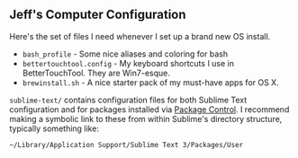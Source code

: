 ## Jeff's Computer Configuration
Here's the set of files I need whenever I set up a brand new OS install.

* `bash_profile` - Some nice aliases and coloring for bash
* `bettertouchtool.config` - My keyboard shortcuts I use in BetterTouchTool. They are Win7-esque.
* `brewinstall.sh` - A nice starter pack of my must-have apps for OS X.

`sublime-text/` contains configuration files for both Sublime Text configuration and for packages
installed via [Package Control](https://packagecontrol.io/installation). I recommend making a
symbolic link to these from within Sublime's directory structure, typically something like:

```
~/Library/Application Support/Sublime Text 3/Packages/User
```

